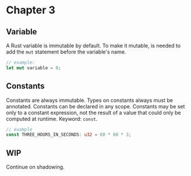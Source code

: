 # Chapter 3

## Variable

A Rust variable is immutable by default.
To make it mutable, is needed to add the `mut` statement
before the variable's name.

```rust
// example:
let mut variable = 0;
```

## Constants

Constants are always immutable.
Types on constants always must be annotated.
Constants can be declared in any scope.
Constants may be set only to a constant expression, not the result of a value that could only be computed at runtime.
Keyword: `const`.

```rust
// example
const THREE_HOURS_IN_SECONDS: u32 = 60 * 60 * 3;
```

## WIP

Continue on shadowing.
